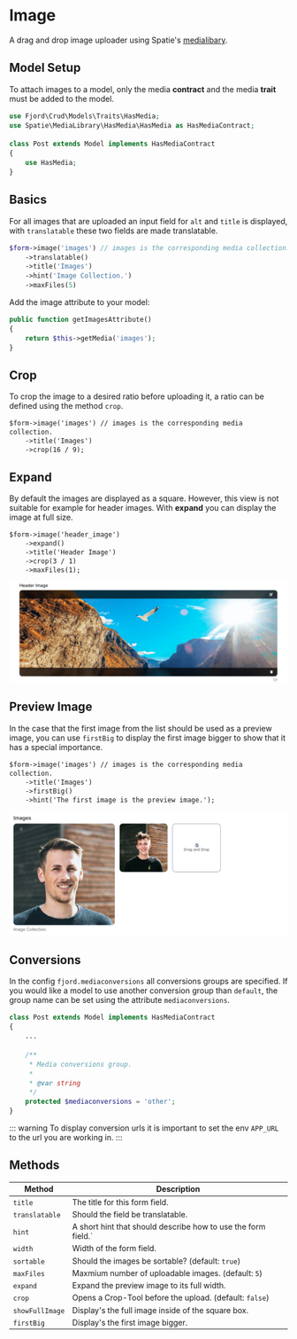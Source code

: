 # Image

A drag and drop image uploader using Spatie's [medialibary](https://docs.spatie.be/laravel-medialibrary/v7/introduction/).

## Model Setup

To attach images to a model, only the media **contract** and the media **trait** must be added to the model.

```php
use Fjord\Crud\Models\Traits\HasMedia;
use Spatie\MediaLibrary\HasMedia\HasMedia as HasMediaContract;

class Post extends Model implements HasMediaContract
{
    use HasMedia;
}
```

## Basics

For all images that are uploaded an input field for `alt` and `title` is displayed, with `translatable` these two fields are made translatable.

```php
$form->image('images') // images is the corresponding media collection.
    ->translatable()
    ->title('Images')
    ->hint('Image Collection.')
    ->maxFiles(5)
```

Add the image attribute to your model:

```php
public function getImagesAttribute()
{
    return $this->getMedia('images');
}
```

## Crop

To crop the image to a desired ratio before uploading it, a ratio can be defined using the method `crop`.

```php{3}
$form->image('images') // images is the corresponding media collection.
    ->title('Images')
    ->crop(16 / 9);
```

## Expand

By default the images are displayed as a square. However, this view is not suitable for example for header images. With **expand** you can display the image at full size.

```php{2}
$form->image('header_image')
    ->expand()
    ->title('Header Image')
    ->crop(3 / 1)
    ->maxFiles(1);
```

![Image expand](./screens/image/expand.png 'Image expand')

## Preview Image

In the case that the first image from the list should be used as a preview image, you can use `firstBig` to display the first image bigger to show that it has a special importance.

```php{3}
$form->image('images') // images is the corresponding media collection.
    ->title('Images')
    ->firstBig()
    ->hint('The first image is the preview image.');
```

![Image firstBig](./screens/image/first_big.png 'Image firstBig')

## Conversions

In the config `fjord.mediaconversions` all conversions groups are specified. If you would like a model to use another conversion group than `default`, the group name can be set using the attribute `mediaconversions`.

```php
class Post extends Model implements HasMediaContract
{
    ...

    /**
     * Media conversions group.
     *
     * @var string
     */
    protected $mediaconversions = 'other';
}
```

::: warning
To display conversion urls it is important to set the env `APP_URL` to the url you are working in.
:::

## Methods

| Method          | Description                                                   |
| --------------- | ------------------------------------------------------------- |
| `title`         | The title for this form field.                                |
| `translatable`  | Should the field be translatable.                             |
| `hint`          | A short hint that should describe how to use the form field.` |
| `width`         | Width of the form field.                                      |
| `sortable`      | Should the images be sortable? (default: `true`)              |
| `maxFiles`      | Maxmium number of uploadable images. (default: `5`)           |
| `expand`        | Expand the preview image to its full width.                   |
| `crop`          | Opens a Crop-Tool before the upload. (default: `false`)       |
| `showFullImage` | Display's the full image inside of the square box.            |
| `firstBig`      | Display's the first image bigger.                             |
